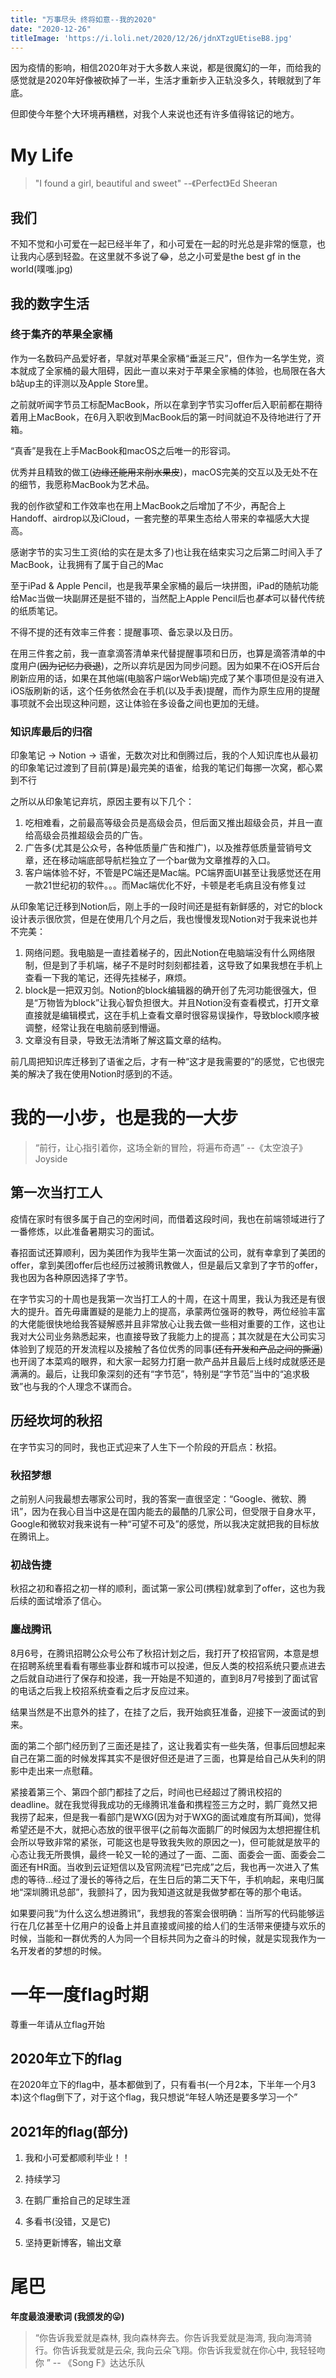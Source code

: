 ```yaml
---
title: "万事尽头 终将如意--我的2020"
date: "2020-12-26"
titleImage: 'https://i.loli.net/2020/12/26/jdnXTzgUEtiseB8.jpg'
---
```

因为疫情的影响，相信2020年对于大多数人来说，都是很魔幻的一年，而给我的感觉就是2020年好像被砍掉了一半，生活才重新步入正轨没多久，转眼就到了年底。

但即使今年整个大环境再糟糕，对我个人来说也还有许多值得铭记的地方。

# My Life

>"I found a girl, beautiful and sweet" --《Perfect》Ed Sheeran

## 我们

不知不觉和小可爱在一起已经半年了，和小可爱在一起的时光总是非常的惬意，也让我内心感到轻盈。在这里就不多说了😂，总之小可爱是the best gf in the world(噗嗤.jpg)

## 我的数字生活

### 终于集齐的苹果全家桶

作为一名数码产品爱好者，早就对苹果全家桶“垂涎三尺”，但作为一名学生党，资本就成了全家桶的最大阻碍，因此一直以来对于苹果全家桶的体验，也局限在各大b站up主的评测以及Apple Store里。

之前就听闻字节员工标配MacBook，所以在拿到字节实习offer后入职前都在期待着用上MacBook，在6月入职收到MacBook后的第一时间就迫不及待地进行了开箱。

“真香”是我在上手MacBook和macOS之后唯一的形容词。

优秀并且精致的做工(~~边缘还能用来削水果皮~~)，macOS完美的交互以及无处不在的细节，我愿称MacBook为艺术品。

我的创作欲望和工作效率也在用上MacBook之后增加了不少，再配合上Handoff、airdrop以及iCloud，一套完整的苹果生态给人带来的幸福感大大提高。

感谢字节的实习生工资(给的实在是太多了)也让我在结束实习之后第二时间入手了MacBook，让我拥有了属于自己的Mac

至于iPad & Apple Pencil，也是我苹果全家桶的最后一块拼图，iPad的随航功能给Mac当做一块副屏还是挺不错的，当然配上Apple Pencil后也*基本*可以替代传统的纸质笔记。

不得不提的还有效率三件套：提醒事项、备忘录以及日历。

在用三件套之前，我一直拿滴答清单来代替提醒事项和日历，也算是滴答清单的中度用户(~~因为记忆力衰退~~)，之所以弃坑是因为同步问题。因为如果不在iOS开后台刷新应用的话，如果在其他端(电脑客户端orWeb端)完成了某个事项但是没有进入iOS版刷新的话，这个任务依然会在手机(以及手表)提醒，而作为原生应用的提醒事项就不会出现这种问题，这让体验在多设备之间也更加的无缝。

### 知识库最后的归宿

印象笔记 -> Notion -> 语雀，无数次对比和倒腾过后，我的个人知识库也从最初的印象笔记过渡到了目前(算是)最完美的语雀，给我的笔记们每挪一次窝，都心累到不行

之所以从印象笔记弃坑，原因主要有以下几个：

1. 吃相难看，之前最高等级会员是高级会员，但后面又推出超级会员，并且一直给高级会员推超级会员的广告。
2. 广告多(尤其是公众号，各种低质量广告和推广)，以及推荐低质量营销号文章，还在移动端底部导航栏独立了一个bar做为文章推荐的入口。
3. 客户端体验不好，不管是PC端还是Mac端。PC端界面UI甚至让我感觉还在用一款21世纪初的软件。。。而Mac端优化不好，卡顿是老毛病且没有修复过

从印象笔记迁移到Notion后，刚上手的一段时间还是挺有新鲜感的，对它的block设计表示很欣赏，但是在使用几个月之后，我也慢慢发现Notion对于我来说也并不完美：

1. 网络问题。我电脑是一直挂着梯子的，因此Notion在电脑端没有什么网络限制，但是到了手机端，梯子不是时时刻刻都挂着，这导致了如果我想在手机上查看一下我的笔记，还得先挂梯子，麻烦。
2. block是一把双刃剑。Notion的block编辑器的确开创了先河功能很强大，但是“万物皆为block”让我心智负担很大。并且Notion没有查看模式，打开文章直接就是编辑模式，这在手机上查看文章时很容易误操作，导致block顺序被调整，经常让我在电脑前感到懵逼。
3. 文章没有目录，导致无法清晰了解这篇文章的结构。

前几周把知识库迁移到了语雀之后，才有一种“这才是我需要的”的感觉，它也很完美的解决了我在使用Notion时感到的不适。

# 我的一小步，也是我的一大步

>“前行，让心指引着你，这场全新的冒险，将遍布奇遇” --《太空浪子》Joyside

## 第一次当打工人

疫情在家时有很多属于自己的空闲时间，而借着这段时间，我也在前端领域进行了一番修炼，以此准备暑期实习的面试。

春招面试还算顺利，因为美团作为我毕生第一次面试的公司，就有幸拿到了美团的offer，拿到美团offer后也经历过被腾讯教做人，但是最后又拿到了字节的offer，我也因为各种原因选择了字节。

在字节实习的十周也是我第一次当打工人的十周，在这十周里，我认为我还是有很大的提升。首先毋庸置疑的是能力上的提高，承蒙两位强哥的教导，两位经验丰富的大佬能很快地给我答疑解惑并且非常放心让我去做一些相对重要的工作，这也让我对大公司业务熟悉起来，也直接导致了我能力上的提高；其次就是在大公司实习体验到了规范的开发流程以及接触了各位优秀的同事(~~还有开发和产品之间的撕逼~~)也开阔了本菜鸡的眼界，和大家一起努力打磨一款产品并且最后上线时成就感还是满满的。最后，让我印象深刻的还有“字节范”，特别是“字节范”当中的“追求极致”也与我的个人理念不谋而合。

## 历经坎坷的秋招

在字节实习的同时，我也正式迎来了人生下一个阶段的开启点：秋招。

### 秋招梦想

之前别人问我最想去哪家公司时，我的答案一直很坚定：“Google、微软、腾讯”，因为在我心目当中这是在国内能去的最酷的几家公司，但受限于自身水平，Google和微软对我来说有一种“可望不可及”的感觉，所以我决定就把我的目标放在腾讯上。

### 初战告捷

秋招之初和春招之初一样的顺利，面试第一家公司(携程)就拿到了offer，这也为我后续的面试增添了信心。

### 鏖战腾讯

8月6号，在腾讯招聘公众号公布了秋招计划之后，我打开了校招官网，本意是想在招聘系统里看看有哪些事业群和城市可以投递，但反人类的校招系统只要点进去之后就自动进行了保存和投递，我一开始是不知道的，直到8月7号接到了面试官的电话之后我上校招系统查看之后才反应过来。

结果当然是不出意外的挂了，在挂了之后，我开始疯狂准备，迎接下一波面试的到来。

面的第二个部门经历到了三面还是挂了，这让我着实有一些失落，但事后回想起来自己在第二面的时候发挥其实不是很好但还是进了三面，也算是给自己从失利的阴影中走出来一点慰藉。

紧接着第三个、第四个部门都挂了之后，时间也已经超过了腾讯校招的deadline。就在我觉得我成功的无缘腾讯准备和携程签三方之时，鹅厂竟然又把我捞了起来，但是我一看部门是WXG(因为对于WXG的面试难度有所耳闻)，觉得希望还是不大，就把心态放的很平很平(之前每次面鹅厂的时候因为太想把握住机会所以导致非常的紧张，可能这也是导致我失败的原因之一)，但可能就是放平的心态让我无所畏惧，最终一轮又一轮的通过了一面、二面、面委会一面、面委会二面还有HR面。当收到云证短信以及官网流程“已完成”之后，我也再一次进入了焦虑的等待...经过了漫长的等待之后，在生日后的第二天下午，手机响起，来电归属地“深圳腾讯总部”，我颤抖了，因为我知道这就是我做梦都在等的那个电话。

如果要问我“为什么这么想进腾讯”，我想我的答案会很明确：当所写的代码能够运行在几亿甚至十亿用户的设备上并且直接或间接的给人们的生活带来便捷与欢乐的时候，当能和一群优秀的人为同一个目标共同为之奋斗的时候，就是实现我作为一名开发者的梦想的时候。

# 一年一度flag时期

尊重一年请从立flag开始

## 2020年立下的flag

在2020年立下的flag中，基本都做到了，只有看书(一个月2本，下半年一个月3本)这个flag倒下了，对于这个flag，我只想说“年轻人呐还是要多学习一个”

## 2021年的flag(部分)

1. 我和小可爱都顺利毕业！！

2. 持续学习

3. 在鹅厂重拾自己的足球生涯

4. 多看书(没错，又是它)

5. 坚持更新博客，输出文章

# 尾巴

**年度最浪漫歌词 (我颁发的😛)**
>“你告诉我爱就是森林, 我向森林奔去。你告诉我爱就是海湾, 我向海湾骑行。你告诉我爱就是云朵, 我向云朵飞翔。你告诉我爱就在你心中, 我轻轻吻你
” -- 《Song F》达达乐队
